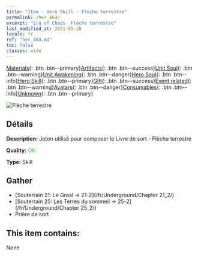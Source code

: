 ```yaml
---
title: "Item - Hero Skill - Flèche terrestre"
permalink: /her_464/
excerpt: "Era of Chaos  Flèche terrestre"
last_modified_at: 2021-05-28
locale: fr
ref: "her_464.md"
toc: false
classes: wide
---
```

 [Materials](/ItemsFR/){: .btn .btn--primary}[Artifacts](/ItemsFR/Artifacts/){: .btn .btn--success}[Unit Soul](/ItemsFR/UnitSoul/){: .btn .btn--warning}[Unit Awakening](/ItemsFR/UnitAwakening/){: .btn .btn--danger}[Hero Soul](/ItemsFR/HeroSoul/){: .btn .btn--info}[Hero Skill](/ItemsFR/HeroSkill/){: .btn .btn--primary}[Gift](/ItemsFR/Gift/){: .btn .btn--success}[Event related](/ItemsFR/Events/){: .btn .btn--warning}[Avatars](/ItemsFR/Avatars/){: .btn .btn--danger}[Consumables](/ItemsFR/Consumables/){: .btn .btn--info}[Unknown](/ItemsFR/Unknown/){: .btn .btn--primary}

 ![Flèche terrestre](/images/t/ps_dadishenjian.png)

## Détails
 **Description:** Jeton utilisé pour composer le Livre de sort - Flèche terrestre

 **Quality:** <span style="color: #32CD32">OK</span>

 **Type:** Skill

## Gather

*    [Souterrain 21: Le Graal -> 21-2](/fr/Underground/Chapter 21_2/) 
*    [Souterrain 25: Les Terres du sommeil -> 25-2](/fr/Underground/Chapter 25_2/) 
*    Prière de sort 

## This item contains:

  None

